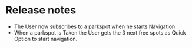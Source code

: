# Release notes
* The User now subscribes to a parkspot when he starts Navigation
* When a parkspot is Taken the User gets the 3 next free spots as Quick Option to start navigation.
